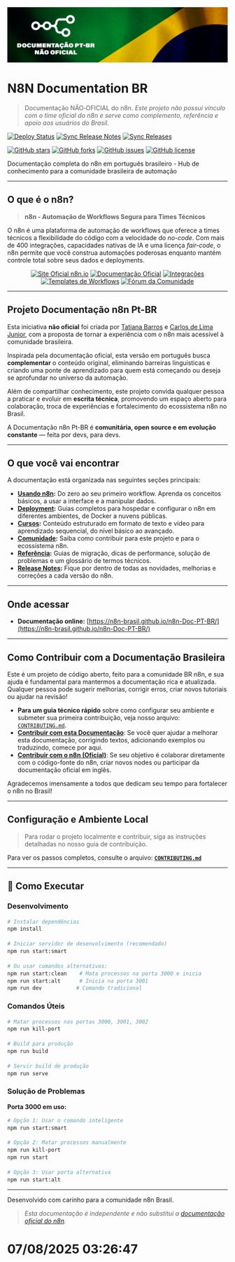<div align="center">
<img src="static/img/banner_n8n_ptbr.png" alt="Banner da Documentação n8n PT-BR">
</div>

# N8N Documentation BR

> Documentação NÃO‑OFICIAL do n8n.
> _Este projeto não possui vínculo com o time oficial do n8n e serve como complemento, referência e apoio aos usuários do Brasil._

[![Deploy Status](https://github.com/n8n-brasil/n8n-Doc-PT-BR/workflows/Deploy%20Docusaurus%20to%20GitHub%20Pages/badge.svg)](https://github.com/n8n-brasil/n8n-Doc-PT-BR/actions)
[![Sync Release Notes](https://github.com/n8n-brasil/n8n-Doc-PT-BR/workflows/Sync%20n8n%20Release%20Notes/badge.svg)](https://github.com/n8n-brasil/n8n-Doc-PT-BR/actions)
[![Sync Releases](https://github.com/n8n-brasil/n8n-Doc-PT-BR/workflows/Sync%20n8n%20Official%20Releases/badge.svg)](https://github.com/n8n-brasil/n8n-Doc-PT-BR/actions)

[![GitHub stars](https://img.shields.io/github/stars/n8n-brasil/n8n-Doc-PT-BR?style=social)](https://github.com/n8n-brasil/n8n-Doc-PT-BR/stargazers)
[![GitHub forks](https://img.shields.io/github/forks/n8n-brasil/n8n-Doc-PT-BR?style=social)](https://github.com/n8n-brasil/n8n-Doc-PT-BR/network)
[![GitHub issues](https://img.shields.io/github/issues/n8n-brasil/n8n-Doc-PT-BR)](https://github.com/n8n-brasil/n8n-Doc-PT-BR/issues)
[![GitHub license](https://img.shields.io/github/license/n8n-brasil/n8n-Doc-PT-BR)](https://github.com/n8n-brasil/n8n-Doc-PT-BR/blob/main/LICENSE)

Documentação completa do n8n em português brasileiro - Hub de conhecimento para a comunidade brasileira de automação

---

## O que é o n8n?

> **n8n - Automação de Workflows Segura para Times Técnicos**

O n8n é uma plataforma de automação de workflows que oferece a times técnicos a flexibilidade do código com a velocidade do *no-code*. Com mais de 400 integrações, capacidades nativas de IA e uma licença *fair-code*, o n8n permite que você construa automações poderosas enquanto mantém controle total sobre seus dados e deployments.

<p align="center">
<a href="https://n8n.io" target="_blank"><img src="https://img.shields.io/badge/Site_Oficial-n8n.io-blueviolet?style=for-the-badge" alt="Site Oficial n8n.io"></a>
<a href="https://docs.n8n.io" target="_blank"><img src="https://img.shields.io/badge/Documentação-Oficial-blue?style=for-the-badge" alt="Documentação Oficial"></a>
<a href="https://n8n.io/integrations" target="_blank"><img src="https://img.shields.io/badge/Integrações-400%2B-green?style=for-the-badge" alt="Integrações"></a>
<a href="https://n8n.io/templates" target="_blank"><img src="https://img.shields.io/badge/Templates-Workflows-orange?style=for-the-badge" alt="Templates de Workflows"></a>
<a href="https://community.n8n.io" target="_blank"><img src="https://img.shields.io/badge/Fórum-Comunidade-ff4a73?style=for-the-badge" alt="Fórum da Comunidade"></a>
</p>

---

## Projeto Documentação n8n Pt-BR

Esta iniciativa **não oficial** foi criada por [Tatiana Barros](https://github.com/tatyquebralayout) e [Carlos de Lima Junior](https://github.com/CJBiohacker), com a proposta de tornar a experiência com o n8n mais acessível à comunidade brasileira.

Inspirada pela documentação oficial, esta versão em português busca **complementar** o conteúdo original, eliminando barreiras linguísticas e criando uma ponte de aprendizado para quem está começando ou deseja se aprofundar no universo da automação.

Além de compartilhar conhecimento, este projeto convida qualquer pessoa a praticar e evoluir em **escrita técnica**, promovendo um espaço aberto para colaboração, troca de experiências e fortalecimento do ecossistema n8n no Brasil.

A Documentação n8n Pt-BR é **comunitária, open source e em evolução constante** — feita por devs, para devs.

---

## O que você vai encontrar

A documentação está organizada nas seguintes seções principais:

- **[Usando n8n](/intro):** Do zero ao seu primeiro workflow. Aprenda os conceitos básicos, a usar a interface e a manipular dados.
- **[Deployment](/hosting-n8n/instalacao):** Guias completos para hospedar e configurar o n8n em diferentes ambientes, de Docker a nuvens públicas.
- **[Cursos](/cursos):** Conteúdo estruturado em formato de texto e vídeo para aprendizado sequencial, do nível básico ao avançado.
- **[Comunidade](/contribuir):** Saiba como contribuir para este projeto e para o ecossistema n8n.
- **[Referência](/referencia):** Guias de migração, dicas de performance, solução de problemas e um glossário de termos técnicos.
- **[Release Notes](/release-notes/index):** Fique por dentro de todas as novidades, melhorias e correções a cada versão do n8n.

---

## Onde acessar

- **Documentação online:** 
[https://n8n-brasil.github.io/n8n-Doc-PT-BR/](https://n8n-brasil.github.io/n8n-Doc-PT-BR/)

---

## Como Contribuir com a Documentação Brasileira

Este é um projeto de código aberto, feito para a comunidade BR n8n, e sua ajuda é fundamental para mantermos a documentação rica e atualizada. Qualquer pessoa pode sugerir melhorias, corrigir erros, criar novos tutoriais ou ajudar na revisão!

- **Para um guia técnico rápido** sobre como configurar seu ambiente e submeter sua primeira contribuição, veja nosso arquivo: [`CONTRIBUTING.md`](./CONTRIBUTING.md).
- **[Contribuir com esta Documentação](/docs/contribuir/esta-documentacao/)**: Se você quer ajudar a melhorar esta documentação, corrigindo textos, adicionando exemplos ou traduzindo, comece por aqui.
- **[Contribuir com o n8n (Oficial)](/docs/contribuir/projeto-n8n/)**: Se seu objetivo é colaborar diretamente com o código-fonte do n8n, criar novos nodes ou participar da documentação oficial em inglês.

Agradecemos imensamente a todos que dedicam seu tempo para fortalecer o n8n no Brasil!

---

## Configuração e Ambiente Local

> Para rodar o projeto localmente e contribuir, siga as instruções detalhadas no nosso guia de contribuição.

Para ver os passos completos, consulte o arquivo: **[`CONTRIBUTING.md`](./CONTRIBUTING.md)**

---

## 🚀 Como Executar

### Desenvolvimento

```bash
# Instalar dependências
npm install

# Iniciar servidor de desenvolvimento (recomendado)
npm run start:smart

# Ou usar comandos alternativos:
npm run start:clean    # Mata processos na porta 3000 e inicia
npm run start:alt      # Inicia na porta 3001
npm run dev           # Comando tradicional
```

### Comandos Úteis

```bash
# Matar processos nas portas 3000, 3001, 3002
npm run kill-port

# Build para produção
npm run build

# Servir build de produção
npm run serve
```

### Solução de Problemas

**Porta 3000 em uso:**
```bash
# Opção 1: Usar o comando inteligente
npm run start:smart

# Opção 2: Matar processos manualmente
npm run kill-port
npm run start

# Opção 3: Usar porta alternativa
npm run start:alt
```

---

Desenvolvido com carinho para a comunidade n8n Brasil.

> _Esta documentação é independente e não substitui a [documentação oficial do n8n](https://docs.n8n.io/)._
# 07/08/2025 03:26:47